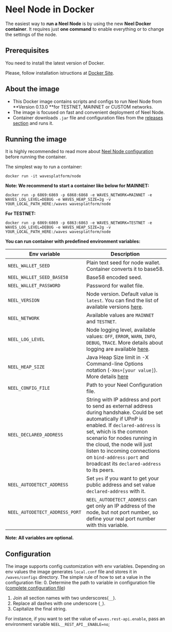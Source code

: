 # Neel Node in Docker

The easiest way to **run a Neel Node** is by using the new **Neel Docker container**. It requires just **one command** to enable everything or to change the settings of the node.

## Prerequisites

You need to install the latest version of Docker.

Please, follow installation istructions at [Docker Site](https://docs.docker.com/engine/installation/).

## About the image

* This Docker image contains scripts and configs to run Neel Node from **Version 0.13.0 **for TESTNET, MAINNET or CUSTOM networks.
* The image is focused on fast and convenient deployment of Neel Node.
* Container downloads `.jar` file and configuration files from the [releases section](https://github.com/wavesplatform/Waves/releases) and runs it.

## Running the image

It is highly recommended to read more about [Neel Node configuration](https://docs.wavesplatform.com/en/waves-full-node/how-to-configure-a-node.html) before running the container.

The simplest way to run a container:
```
docker run -it wavesplatform/node
```

**Note: We recommend to start a container like below for MAINNET:**
```
docker run -p 6869:6869 -p 6868:6868 -e WAVES_NETWORK=MAINNET -e WAVES_LOG_LEVEL=DEBUG -e WAVES_HEAP_SIZE=2g -v YOUR_LOCAL_PATH_HERE:/waves wavesplatform/node    
```

**For TESTNET:**
```
docker run -p 6869:6869 -p 6863:6863 -e WAVES_NETWORK=TESTNET -e WAVES_LOG_LEVEL=DEBUG -e WAVES_HEAP_SIZE=2g -v YOUR_LOCAL_PATH_HERE:/waves wavesplatform/node    
```

**You can run container with predefined environment variables:**

|Env variable                 |Description   |
|-----------------------------|--------------|
|`NEEL_WALLET_SEED`               |Plain text seed for node wallet. Container converts it to base58.   |
|`NEEL_WALLET_SEED_BASE58`        |Base58 encoded seed.   |
|`NEEL_WALLET_PASSWORD`           |Password for wallet file.    |
|`NEEL_VERSION`                   |Node version. Default value is `latest`. You can find the list of available versions [here](https://github.com/wavesplatform/Waves/releases).|
|`NEEL_NETWORK`                   |Available values are `MAINNET` and `TESTNET`.   |
|`NEEL_LOG_LEVEL`                 |Node logging level, available values: `OFF`, `ERROR`, `WARN`, `INFO`, `DEBUG`, `TRACE`. More details about logging are available [here](https://docs.wavesplatform.com/en/waves-full-node/logging.html).   |
|`NEEL_HEAP_SIZE`                 |Java Heap Size limit in -X Command-line Options notation (`-Xms=[your value]`). More details [here](https://docs.oracle.com/cd/E13150_01/jrockit_jvm/jrockit/jrdocs/refman/optionX.html)   |
|`NEEL_CONFIG_FILE`               |Path to your Neel Configuration file.   |
|`NEEL_DECLARED_ADDRESS`          |String with IP address and port to send as external address during handshake. Could be set automatically if UPnP is enabled. If `declared-address` is set, which is the common scenario for nodes running in the cloud, the node will just listen to incoming connections on `bind-address:port` and broadcast its `declared-address` to its peers.|
|`NEEL_AUTODETECT_ADDRESS`        |Set `yes` if you want to get your public address and set value `declared-address` with it.|
|`NEEL_AUTODETECT_ADDRESS_PORT`   |`NEEL_AUTODETECT_ADDRESS` can get only an IP address of the node, but not port number, so define your real port number with this variable.|

**Note: All variables are optional.**  

## Configuration

The image supports config customization with env variables.
Depending on env values the image generates `local.conf` file and stores it in `/waves/configs` directory.
The simple rule of how to set a value in the configuration file:
0. Determine the path to variable in configuration file ([complete configuration file](https://docs.wavesplatform.com/en/waves-full-node/how-to-configure-a-node.html))
1. Join all section names with two underscores(`__`).
2. Replace all dashes with one underscore (`_`).
3. Capitalize the final string.

For instance, if you want to set the value of `waves.rest-api.enable`, pass an environment variable `NEEL__REST_API__ENABLE=no`;
